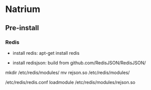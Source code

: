 # Natrium

## Pre-install
### Redis

- install redis:
apt-get install redis

- install redisjson:
build from github.com/RedisJSON/RedisJSON/

mkdir /etc/redis/modules/
mv rejson.so /etc/redis/modules/

/etc/redis/redis.conf
loadmodule /etc/redis/modules/rejson.so

